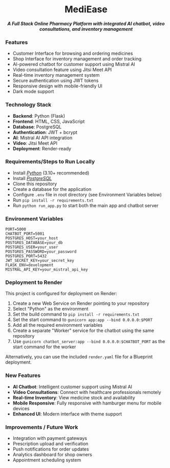 <p align="center">
  <h1 align="center">MediEase</h1>
  <p align="center">
  <i><b>A Full Stack Online Pharmacy Platform with integrated AI chatbot, video consultations, and inventory management</b></i>
  </p>
</p>

### Features
* Customer Interface for browsing and ordering medicines
* Shop Interface for inventory management and order tracking
* AI-powered chatbot for customer support using Mistral AI
* Video consultation feature using Jitsi Meet API
* Real-time inventory management system
* Secure authentication using JWT tokens
* Responsive design with mobile-friendly UI
* Dark mode support

### Technology Stack
* **Backend**: Python (Flask)
* **Frontend**: HTML, CSS, JavaScript
* **Database**: PostgreSQL
* **Authentication**: JWT + bcrypt
* **AI**: Mistral AI API integration
* **Video**: Jitsi Meet API
* **Deployment**: Render-ready

### Requirements/Steps to Run Locally
* Install [*Python*](https://www.python.org/downloads/) (3.10+ recommended)
* Install [*PostgreSQL*](https://www.postgresql.org/download/)
* Clone this repository
* Create a database for the application
* Configure `.env` file in root directory (see Environment Variables below)
* Run `pip install -r requirements.txt`
* Run `python run_app.py` to start both the main app and chatbot server

### Environment Variables
```
PORT=5000
CHATBOT_PORT=5001
POSTGRES_HOST=your_host
POSTGRES_DATABASE=your_db
POSTGRES_USER=your_user
POSTGRES_PASSWORD=your_password
POSTGRES_PORT=5432
JWT_SECRET_KEY=your_secret_key
FLASK_ENV=development
MISTRAL_API_KEY=your_mistral_api_key
```

### Deployment to Render
This project is configured for deployment on Render:

1. Create a new Web Service on Render pointing to your repository
2. Select "Python" as the environment
3. Set the build command to `pip install -r requirements.txt`
4. Set the start command to `gunicorn app:app --bind 0.0.0.0:$PORT`
5. Add all the required environment variables
6. Create a separate "Worker" service for the chatbot using the same repository
7. Use `gunicorn chatbot_server:app --bind 0.0.0.0:$CHATBOT_PORT` as the start command for the worker

Alternatively, you can use the included `render.yaml` file for a Blueprint deployment.

### New Features
* **AI Chatbot**: Intelligent customer support using Mistral AI
* **Video Consultations**: Connect with healthcare professionals remotely
* **Real-time Inventory**: View medicine stock and availability
* **Mobile Responsive**: Fully responsive with hamburger menu for mobile devices
* **Enhanced UI**: Modern interface with theme support

### Improvements / Future Work
* Integration with payment gateways
* Prescription upload and verification
* Push notifications for order updates
* Analytics dashboard for shop owners
* Appointment scheduling system
